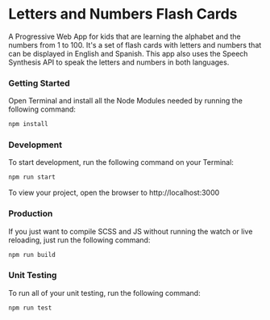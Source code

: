 # Letters and Numbers Flash Cards
A Progressive Web App for kids that are learning the alphabet and the numbers from 1 to 100. It's a set of flash cards with letters and numbers that can be displayed in English and Spanish. This app also uses the Speech Synthesis API to speak the letters and numbers in both languages.

### Getting Started
Open Terminal and install all the Node Modules needed by running the following command:

```bash
npm install
```

### Development

To start development, run the following command on your Terminal:

```bash
npm run start
```

To view your project, open the browser to http://localhost:3000

### Production

If you just want to compile SCSS and JS without running the watch or live reloading, just run the following command:

```bash
npm run build
```

### Unit Testing

To run all of your unit testing, run the following command:

```bash
npm run test
```